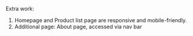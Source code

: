 Extra work:
1) Homepage and Product list page are responsive and mobile-friendly.
2) Additional page: About page, accessed via nav bar